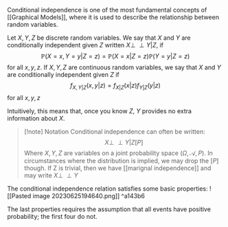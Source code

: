 Conditional independence is one of the most fundamental concepts of [[Graphical Models]], where it is used to describe the relationship between random variables.

Let $X,Y,Z$ be discrete random variables. We say that $X$ and $Y$ are conditionally independent given $Z$ written $X\perp \!\!\! \perp Y|Z$, if
$$\mathbb P(X=x,Y=y|Z=z)=\mathbb P(X=x|Z=z)\mathbb P(Y=y|Z=z)$$
for all $x,y,z$. If $X,Y,Z$ are continuous random variables, we say that $X$ and $Y$ are conditionally independent given $Z$ if 
$$f_{X,Y|Z}(x,y|z)=f_{X|Z}(x|z)f_{Y|Z}(y|z)$$
for all $x, y, z$

Intuitively, this means that, once you know $Z$, $Y$ provides no extra information about $X$.

>[!note] Notation
>Conditional independence can often be written:
>$$X \perp\!\!\!\perp Y|Z[P]$$
>Where $X,Y,Z$ are variables on a joint probability space $(\Omega,\mathcal A,P)$. In circumstances where the distribution is implied, we may drop the $[P]$ though. If Z is trivial, then we have [[marignal independence]] and may write $X \perp\!\!\!\perp Y$

The conditional independence relation satisfies some basic properties:
![[Pasted image 20230625194640.png]] ^a143b6

The last properties requires the assumption that all events have positive probability; the first four do not.
